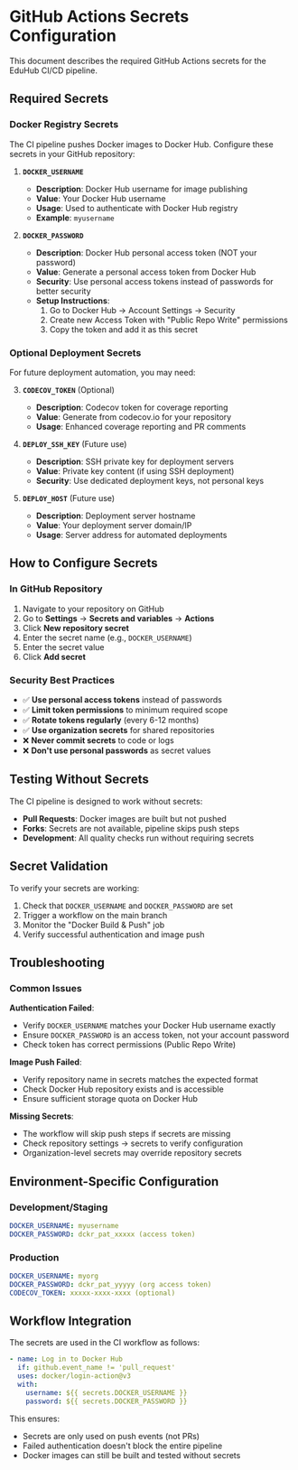 # GitHub Actions Secrets Configuration

This document describes the required GitHub Actions secrets for the EduHub CI/CD pipeline.

## Required Secrets

### Docker Registry Secrets

The CI pipeline pushes Docker images to Docker Hub. Configure these secrets in your GitHub repository:

1. **`DOCKER_USERNAME`**
   - **Description**: Docker Hub username for image publishing
   - **Value**: Your Docker Hub username
   - **Usage**: Used to authenticate with Docker Hub registry
   - **Example**: `myusername`

2. **`DOCKER_PASSWORD`**
   - **Description**: Docker Hub personal access token (NOT your password)
   - **Value**: Generate a personal access token from Docker Hub
   - **Security**: Use personal access tokens instead of passwords for better security
   - **Setup Instructions**:
     1. Go to Docker Hub → Account Settings → Security
     2. Create new Access Token with "Public Repo Write" permissions
     3. Copy the token and add it as this secret

### Optional Deployment Secrets

For future deployment automation, you may need:

3. **`CODECOV_TOKEN`** (Optional)
   - **Description**: Codecov token for coverage reporting
   - **Value**: Generate from codecov.io for your repository
   - **Usage**: Enhanced coverage reporting and PR comments

4. **`DEPLOY_SSH_KEY`** (Future use)
   - **Description**: SSH private key for deployment servers
   - **Value**: Private key content (if using SSH deployment)
   - **Security**: Use dedicated deployment keys, not personal keys

5. **`DEPLOY_HOST`** (Future use)
   - **Description**: Deployment server hostname
   - **Value**: Your deployment server domain/IP
   - **Usage**: Server address for automated deployments

## How to Configure Secrets

### In GitHub Repository

1. Navigate to your repository on GitHub
2. Go to **Settings** → **Secrets and variables** → **Actions**
3. Click **New repository secret**
4. Enter the secret name (e.g., `DOCKER_USERNAME`)
5. Enter the secret value
6. Click **Add secret**

### Security Best Practices

- ✅ **Use personal access tokens** instead of passwords
- ✅ **Limit token permissions** to minimum required scope
- ✅ **Rotate tokens regularly** (every 6-12 months)
- ✅ **Use organization secrets** for shared repositories
- ❌ **Never commit secrets** to code or logs
- ❌ **Don't use personal passwords** as secret values

## Testing Without Secrets

The CI pipeline is designed to work without secrets:

- **Pull Requests**: Docker images are built but not pushed
- **Forks**: Secrets are not available, pipeline skips push steps
- **Development**: All quality checks run without requiring secrets

## Secret Validation

To verify your secrets are working:

1. Check that `DOCKER_USERNAME` and `DOCKER_PASSWORD` are set
2. Trigger a workflow on the main branch
3. Monitor the "Docker Build & Push" job
4. Verify successful authentication and image push

## Troubleshooting

### Common Issues

**Authentication Failed**:
- Verify `DOCKER_USERNAME` matches your Docker Hub username exactly
- Ensure `DOCKER_PASSWORD` is an access token, not your account password
- Check token has correct permissions (Public Repo Write)

**Image Push Failed**:
- Verify repository name in secrets matches the expected format
- Check Docker Hub repository exists and is accessible
- Ensure sufficient storage quota on Docker Hub

**Missing Secrets**:
- The workflow will skip push steps if secrets are missing
- Check repository settings → secrets to verify configuration
- Organization-level secrets may override repository secrets

## Environment-Specific Configuration

### Development/Staging
```yaml
DOCKER_USERNAME: myusername
DOCKER_PASSWORD: dckr_pat_xxxxx (access token)
```

### Production  
```yaml
DOCKER_USERNAME: myorg
DOCKER_PASSWORD: dckr_pat_yyyyy (org access token)
CODECOV_TOKEN: xxxxx-xxxx-xxxx (optional)
```

## Workflow Integration

The secrets are used in the CI workflow as follows:

```yaml
- name: Log in to Docker Hub
  if: github.event_name != 'pull_request'
  uses: docker/login-action@v3
  with:
    username: ${{ secrets.DOCKER_USERNAME }}
    password: ${{ secrets.DOCKER_PASSWORD }}
```

This ensures:
- Secrets are only used on push events (not PRs)
- Failed authentication doesn't block the entire pipeline
- Docker images can still be built and tested without secrets 